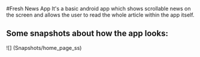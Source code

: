 #Fresh News App
It's a basic android app which shows scrollable news on the screen and allows the user to read the whole article within the app itself.
## Some snapshots about how the app looks:
![] (Snapshots/home_page_ss)